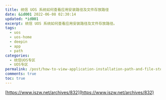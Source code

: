```yaml
---
title: 统信 UOS 系统如何查看应用安装路径及文件存放路径
date: &id001 2022-06-08 02:30:14
updated: *id001
excerpt: 统信 UOS 系统如何查看应用安装路径及文件存放路径。
tags:
  - uos
  - uos-home
  - deepin
  - app
  - path
categories:
  - 统信UOS专区
  - UOS专区
permalink: /post/how-to-view-application-installation-path-and-file-storage-path-in-tongxin-uos-system.html
comments: true
toc: true
---
```

[https://www.iszw.net/archives/832](https://www.iszw.net/archives/832)